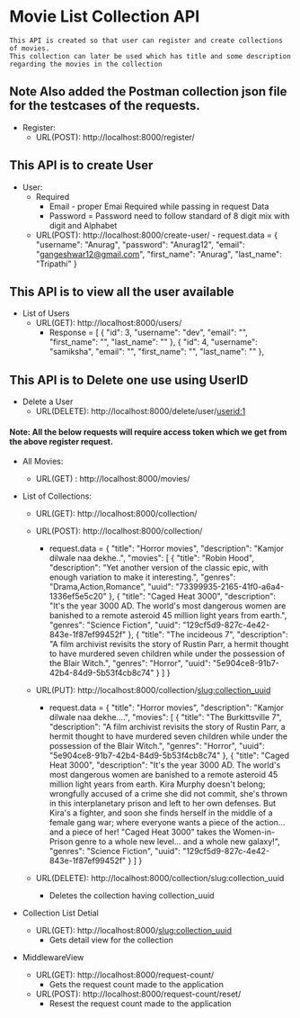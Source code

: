 
# Movie List Collection API
    This API is created so that user can register and create collections of movies.
    This collection can later be used which has title and some description regarding the movies in the collection
## Note Also added the Postman collection json file for the testcases of the requests.
- Register:
    - URL(POST): http://localhost:8000/register/

## This API is  to create User 

    
- User:
    - Required 
        - Email - proper Emai Required while passing in request Data 
        - Password = Password need to follow standard of 8 digit mix with digit and Alphabet
    - URL(POST): http://localhost:8000/create-user/
          - request.data = 
        {
          "username": "Anurag",
          "password": "Anurag12",
          "email": "gangeshwar12@gmail.com",
          "first_name": "Anurag",
          "last_name": "Tripathi"
        }

  
## This API  is to view all the user  available 
- List of Users 
    - URL(GET): http://localhost:8000/users/
      - Response = 
      [
        {
          "id": 3,
          "username": "dev",
          "email": "",
          "first_name": "",
          "last_name": ""
        },
        {
          "id": 4,
          "username": "samiksha",
          "email": "",
          "first_name": "",
          "last_name": ""
        },


## This API  is to Delete one use using UserID  
- Delete a User 
    - URL(DELETE): http://localhost:8000/delete/user/<userid:1>
      
  
  

#### Note: All the below requests will require access token which we get from the above register request.

- All Movies:
    - URL(GET) : http://localhost:8000/movies/


- List of Collections:
    - URL(GET): http://localhost:8000/collection/
    - URL(POST): http://localhost:8000/collection/
      - request.data = {
            "title": "Horror movies",
            "description": "Kamjor dilwale naa dekhe..",
            "movies": [
                {
                    "title": "Robin Hood",
                    "description": "Yet another version of the classic epic, with enough variation to make it interesting.",
                    "genres": "Drama,Action,Romance",
                    "uuid": "73399935-2165-41f0-a6a4-1336ef5e5c20"
                },
                {
                    "title": "Caged Heat 3000",
                    "description": "It's the year 3000 AD. The world's most dangerous women are banished to a remote asteroid 45 million light years from earth.",
                    "genres": "Science Fiction",
                    "uuid": "129cf5d9-827c-4e42-843e-1f87ef99452f"
                },
                {
                    "title": "The incideous  7",
                    "description": "A film archivist revisits the story of Rustin Parr, a hermit thought to have murdered seven children while under the possession of the Blair Witch.",
                    "genres": "Horror",
                    "uuid": "5e904ce8-91b7-42b4-84d9-5b53f4cb8c74"
                }
            ]
        }

    - URL(PUT): http://localhost:8000/collection/<slug:collection_uuid>
        - request.data = {
            "title": "Horror movies",
            "description": "Kamjor dilwale naa dekhe....",
            "movies": [
                {
                    "title": "The Burkittsville 7",
                    "description": "A film archivist revisits the story of Rustin Parr, a hermit thought to have murdered seven children while under the possession of the Blair Witch.",
                    "genres": "Horror",
                    "uuid": "5e904ce8-91b7-42b4-84d9-5b53f4cb8c74"
                },
                  {
                    "title": "Caged Heat 3000",
                    "description": "It's the year 3000 AD. The world's most dangerous women are banished to a remote asteroid 45 million light years from earth. Kira Murphy doesn't belong; wrongfully accused of a crime she did not commit, she's thrown in this interplanetary prison and left to her own defenses. But Kira's a fighter, and soon she finds herself in the middle of a female gang war; where everyone wants a piece of the action... and a piece of her! \"Caged Heat 3000\" takes the Women-in-Prison genre to a whole new level... and a whole new galaxy!",
                    "genres": "Science Fiction",
                    "uuid": "129cf5d9-827c-4e42-843e-1f87ef99452f"
                }
            ]
        }

    - URL(DELETE): http://localhost:8000/collection/slug:collection_uuid
       - Deletes the collection having collection_uuid


- Collection List Detial
    - URL(GET): http://localhost:8000/<slug:collection_uuid>
        - Gets detail view for the collection


- MiddlewareView
    - URL(GET): http://localhost:8000/request-count/
        - Gets the request count made to the application
    - URL(POST): http://localhost:8000/request-count/reset/
        - Resest the request count made to the application



